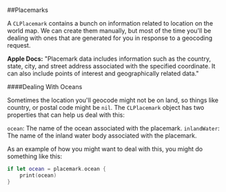 ##Placemarks

A `CLPlacemark` contains a bunch on information related to location on the world map. We can create them manually, but most of the time you'll be dealing with ones that are generated for you in response to a geocoding request. 

**Apple Docs:** "Placemark data includes information such as the country, state, city, and street address associated with the specified coordinate. It can also include points of interest and geographically related data."

####Dealing With Oceans

Sometimes the location you'll geocode might not be on land, so things like country, or postal code might be `nil`. The `CLPlacemark` object has two properties that can help us deal with this: 

`ocean`: The name of the ocean associated with the placemark.
`inlandWater`: The name of the inland water body associated with the placemark.

As an example of how you might want to deal with this, you might do something like this:

```swift 
if let ocean = placemark.ocean {
    print(ocean)
} 
```

